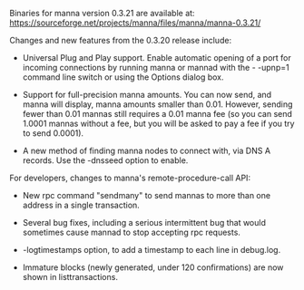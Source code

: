 Binaries for manna version 0.3.21 are available at:
  https://sourceforge.net/projects/manna/files/manna/manna-0.3.21/

Changes and new features from the 0.3.20 release include:

* Universal Plug and Play support.  Enable automatic opening of a port for incoming connections by running manna or mannad with the - -upnp=1 command line switch or using the Options dialog box.

* Support for full-precision manna amounts.  You can now send, and manna will display, manna amounts smaller than 0.01.  However, sending fewer than 0.01 mannas still requires a 0.01 manna fee (so you can send 1.0001 mannas without a fee, but you will be asked to pay a fee if you try to send 0.0001).

* A new method of finding manna nodes to connect with, via DNS A records. Use the -dnsseed option to enable.

For developers, changes to manna's remote-procedure-call API:

* New rpc command "sendmany" to send mannas to more than one address in a single transaction.

* Several bug fixes, including a serious intermittent bug that would sometimes cause mannad to stop accepting rpc requests. 

* -logtimestamps option, to add a timestamp to each line in debug.log.

* Immature blocks (newly generated, under 120 confirmations) are now shown in listtransactions.
